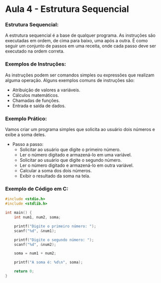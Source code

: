 # Aula 4 - Estrutura Sequencial

### Estrutura Sequencial:

A estrutura sequencial é a base de qualquer programa. As instruções são executadas em ordem, de cima para baixo, uma após a outra. É como seguir um conjunto de passos em uma receita, onde cada passo deve ser executado na ordem correta.

### Exemplos de Instruções:

As instruções podem ser comandos simples ou expressões que realizam alguma operação.
Alguns exemplos comuns de instruções são:
- Atribuição de valores a variáveis.
- Cálculos matemáticos.
- Chamadas de funções.
- Entrada e saída de dados.

### Exemplo Prático:

Vamos criar um programa simples que solicita ao usuário dois números e exibe a soma deles.
- Passo a passo:
  - Solicitar ao usuário que digite o primeiro número.
  - Ler o número digitado e armazená-lo em uma variável.
  - Solicitar ao usuário que digite o segundo número.
  - Ler o número digitado e armazená-lo em outra variável.
  - Calcular a soma dos dois números.
  - Exibir o resultado da soma na tela.

### Exemplo de Código em C:
``` C
#include <stdio.h>
#include <stdlib.h>

int main() {
    int num1, num2, soma;

    printf("Digite o primeiro número: ");
    scanf("%d", &num1);

    printf("Digite o segundo número: ");
    scanf("%d", &num2);

    soma = num1 + num2;

    printf("A soma é: %d\n", soma);

    return 0;
}
```
